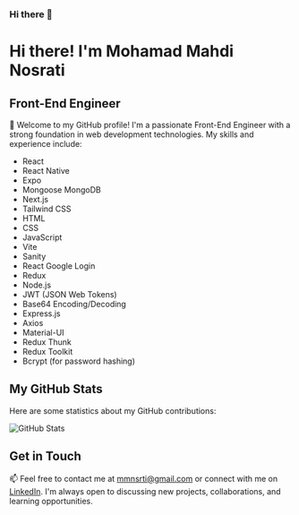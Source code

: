 ### Hi there 👋

<!--
**mmnsrti/mmnsrti** is a ✨ _special_ ✨ repository because its `README.md` (this file) appears on your GitHub profile.

Here are some ideas to get you started:

- 🔭 I’m currently working on ...
- 🌱 I’m currently learning ...
- 👯 I’m looking to collaborate on ...
- 🤔 I’m looking for help with ...
- 💬 Ask me about ...
- 📫 How to reach me: ...
- 😄 Pronouns: ...
- ⚡ Fun fact: ...
-->
# Hi there! I'm Mohamad Mahdi Nosrati

## Front-End Engineer

🚀 Welcome to my GitHub profile! I'm a passionate Front-End Engineer with a strong foundation in web development technologies. My skills and experience include:

- React
- React Native
- Expo
- Mongoose MongoDB
- Next.js
- Tailwind CSS
- HTML
- CSS
- JavaScript
- Vite
- Sanity
- React Google Login
- Redux
- Node.js
- JWT (JSON Web Tokens)
- Base64 Encoding/Decoding
- Express.js
- Axios
- Material-UI
- Redux Thunk
- Redux Toolkit
- Bcrypt (for password hashing)

## My GitHub Stats

Here are some statistics about my GitHub contributions:

![GitHub Stats](https://github-readme-stats.vercel.app/api?username=mmnsrti&show_icons=true&count_private=true&theme=algolia)

## Get in Touch

📫 Feel free to contact me at mmnsrti@gmail.com or connect with me on [LinkedIn](https://www.linkedin.com/in/mohamad-mahdi-nosrati-4b6988269/). I'm always open to discussing new projects, collaborations, and learning opportunities.

